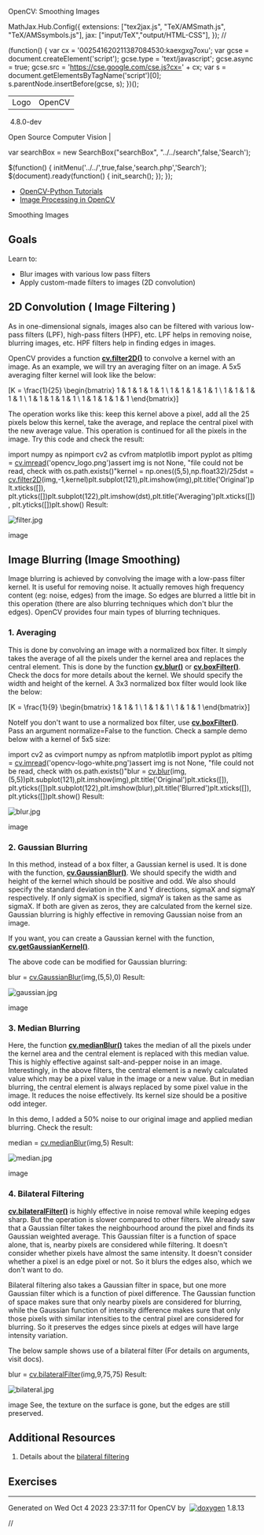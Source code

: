 

OpenCV: Smoothing Images

 MathJax.Hub.Config({
 extensions: ["tex2jax.js", "TeX/AMSmath.js", "TeX/AMSsymbols.js"],
 jax: ["input/TeX","output/HTML-CSS"],
});
//<![CDATA[
MathJax.Hub.Config(
{
 TeX: {
 Macros: {
 matTT: [ "\\[ \\left|\\begin{array}{ccc} #1 & #2 & #3\\\\ #4 & #5 & #6\\\\ #7 & #8 & #9 \\end{array}\\right| \\]", 9],
 fork: ["\\left\\{ \\begin{array}{l l} #1 & \\mbox{#2}\\\\ #3 & \\mbox{#4}\\\\ \\end{array} \\right.", 4],
 forkthree: ["\\left\\{ \\begin{array}{l l} #1 & \\mbox{#2}\\\\ #3 & \\mbox{#4}\\\\ #5 & \\mbox{#6}\\\\ \\end{array} \\right.", 6],
 forkfour: ["\\left\\{ \\begin{array}{l l} #1 & \\mbox{#2}\\\\ #3 & \\mbox{#4}\\\\ #5 & \\mbox{#6}\\\\ #7 & \\mbox{#8}\\\\ \\end{array} \\right.", 8],
 vecthree: ["\\begin{bmatrix} #1\\\\ #2\\\\ #3 \\end{bmatrix}", 3],
 vecthreethree: ["\\begin{bmatrix} #1 & #2 & #3\\\\ #4 & #5 & #6\\\\ #7 & #8 & #9 \\end{bmatrix}", 9],
 cameramatrix: ["#1 = \\begin{bmatrix} f\_x & 0 & c\_x\\\\ 0 & f\_y & c\_y\\\\ 0 & 0 & 1 \\end{bmatrix}", 1],
 distcoeffs: ["(k\_1, k\_2, p\_1, p\_2[, k\_3[, k\_4, k\_5, k\_6 [, s\_1, s\_2, s\_3, s\_4[, \\tau\_x, \\tau\_y]]]]) \\text{ of 4, 5, 8, 12 or 14 elements}"],
 distcoeffsfisheye: ["(k\_1, k\_2, k\_3, k\_4)"],
 hdotsfor: ["\\dots", 1],
 mathbbm: ["\\mathbb{#1}", 1],
 bordermatrix: ["\\matrix{#1}", 1]
 }
 }
}
);
//]]>

 (function() {
 var cx = '002541620211387084530:kaexgxg7oxu';
 var gcse = document.createElement('script');
 gcse.type = 'text/javascript';
 gcse.async = true;
 gcse.src = 'https://cse.google.com/cse.js?cx=' + cx;
 var s = document.getElementsByTagName('script')[0];
 s.parentNode.insertBefore(gcse, s);
 })();

|  |  |
| --- | --- |
| Logo | OpenCV
 4.8.0-dev

Open Source Computer Vision |

var searchBox = new SearchBox("searchBox", "../../search",false,'Search');

$(function() {
 initMenu('../../',true,false,'search.php','Search');
 $(document).ready(function() { init\_search(); });
});

* [OpenCV-Python Tutorials](../../d6/d00/tutorial_py_root.html "../../d6/d00/tutorial_py_root.html")
* [Image Processing in OpenCV](../../d2/d96/tutorial_py_table_of_contents_imgproc.html "../../d2/d96/tutorial_py_table_of_contents_imgproc.html")

Smoothing Images  

## Goals

Learn to:

* Blur images with various low pass filters
* Apply custom-made filters to images (2D convolution)

## 2D Convolution ( Image Filtering )

As in one-dimensional signals, images also can be filtered with various low-pass filters (LPF), high-pass filters (HPF), etc. LPF helps in removing noise, blurring images, etc. HPF filters help in finding edges in images.

OpenCV provides a function **[cv.filter2D()](../../d4/d86/group__imgproc__filter.html#ga27c049795ce870216ddfb366086b5a04 "Convolves an image with the kernel. ")** to convolve a kernel with an image. As an example, we will try an averaging filter on an image. A 5x5 averaging filter kernel will look like the below:

\[K = \frac{1}{25} \begin{bmatrix} 1 & 1 & 1 & 1 & 1 \\ 1 & 1 & 1 & 1 & 1 \\ 1 & 1 & 1 & 1 & 1 \\ 1 & 1 & 1 & 1 & 1 \\ 1 & 1 & 1 & 1 & 1 \end{bmatrix}\]

The operation works like this: keep this kernel above a pixel, add all the 25 pixels below this kernel, take the average, and replace the central pixel with the new average value. This operation is continued for all the pixels in the image. Try this code and check the result: 

import numpy as npimport cv2 as cvfrom matplotlib import pyplot as pltimg = [cv.imread](../../d4/da8/group__imgcodecs.html#ga288b8b3da0892bd651fce07b3bbd3a56 "../../d4/da8/group__imgcodecs.html#ga288b8b3da0892bd651fce07b3bbd3a56")('opencv\_logo.png')assert img is not None, "file could not be read, check with os.path.exists()"kernel = np.ones((5,5),np.float32)/25dst = [cv.filter2D](../../d4/d86/group__imgproc__filter.html#ga27c049795ce870216ddfb366086b5a04 "../../d4/d86/group__imgproc__filter.html#ga27c049795ce870216ddfb366086b5a04")(img,-1,kernel)plt.subplot(121),plt.imshow(img),plt.title('Original')plt.xticks([]), plt.yticks([])plt.subplot(122),plt.imshow(dst),plt.title('Averaging')plt.xticks([]), plt.yticks([])plt.show() Result:

![filter.jpg](../../filter.jpg)

image
## Image Blurring (Image Smoothing)

Image blurring is achieved by convolving the image with a low-pass filter kernel. It is useful for removing noise. It actually removes high frequency content (eg: noise, edges) from the image. So edges are blurred a little bit in this operation (there are also blurring techniques which don't blur the edges). OpenCV provides four main types of blurring techniques.

### 1. Averaging

This is done by convolving an image with a normalized box filter. It simply takes the average of all the pixels under the kernel area and replaces the central element. This is done by the function **[cv.blur()](../../d4/d86/group__imgproc__filter.html#ga8c45db9afe636703801b0b2e440fce37 "Blurs an image using the normalized box filter. ")** or **[cv.boxFilter()](../../d4/d86/group__imgproc__filter.html#gad533230ebf2d42509547d514f7d3fbc3 "Blurs an image using the box filter. ")**. Check the docs for more details about the kernel. We should specify the width and height of the kernel. A 3x3 normalized box filter would look like the below:

\[K = \frac{1}{9} \begin{bmatrix} 1 & 1 & 1 \\ 1 & 1 & 1 \\ 1 & 1 & 1 \end{bmatrix}\]

NoteIf you don't want to use a normalized box filter, use **[cv.boxFilter()](../../d4/d86/group__imgproc__filter.html#gad533230ebf2d42509547d514f7d3fbc3 "Blurs an image using the box filter. ")**. Pass an argument normalize=False to the function.
Check a sample demo below with a kernel of 5x5 size: 

import cv2 as cvimport numpy as npfrom matplotlib import pyplot as pltimg = [cv.imread](../../d4/da8/group__imgcodecs.html#ga288b8b3da0892bd651fce07b3bbd3a56 "../../d4/da8/group__imgcodecs.html#ga288b8b3da0892bd651fce07b3bbd3a56")('opencv-logo-white.png')assert img is not None, "file could not be read, check with os.path.exists()"blur = [cv.blur](../../d4/d86/group__imgproc__filter.html#ga8c45db9afe636703801b0b2e440fce37 "../../d4/d86/group__imgproc__filter.html#ga8c45db9afe636703801b0b2e440fce37")(img,(5,5))plt.subplot(121),plt.imshow(img),plt.title('Original')plt.xticks([]), plt.yticks([])plt.subplot(122),plt.imshow(blur),plt.title('Blurred')plt.xticks([]), plt.yticks([])plt.show() Result:

![blur.jpg](../../blur.jpg)

image
### 2. Gaussian Blurring

In this method, instead of a box filter, a Gaussian kernel is used. It is done with the function, **[cv.GaussianBlur()](../../d4/d86/group__imgproc__filter.html#gaabe8c836e97159a9193fb0b11ac52cf1 "Blurs an image using a Gaussian filter. ")**. We should specify the width and height of the kernel which should be positive and odd. We also should specify the standard deviation in the X and Y directions, sigmaX and sigmaY respectively. If only sigmaX is specified, sigmaY is taken as the same as sigmaX. If both are given as zeros, they are calculated from the kernel size. Gaussian blurring is highly effective in removing Gaussian noise from an image.

If you want, you can create a Gaussian kernel with the function, **[cv.getGaussianKernel()](../../d4/d86/group__imgproc__filter.html#gac05a120c1ae92a6060dd0db190a61afa "Returns Gaussian filter coefficients. ")**.

The above code can be modified for Gaussian blurring: 

blur = [cv.GaussianBlur](../../d4/d86/group__imgproc__filter.html#gaabe8c836e97159a9193fb0b11ac52cf1 "../../d4/d86/group__imgproc__filter.html#gaabe8c836e97159a9193fb0b11ac52cf1")(img,(5,5),0) Result:

![gaussian.jpg](../../gaussian.jpg)

image
### 3. Median Blurring

Here, the function **[cv.medianBlur()](../../d4/d86/group__imgproc__filter.html#ga564869aa33e58769b4469101aac458f9 "Blurs an image using the median filter. ")** takes the median of all the pixels under the kernel area and the central element is replaced with this median value. This is highly effective against salt-and-pepper noise in an image. Interestingly, in the above filters, the central element is a newly calculated value which may be a pixel value in the image or a new value. But in median blurring, the central element is always replaced by some pixel value in the image. It reduces the noise effectively. Its kernel size should be a positive odd integer.

In this demo, I added a 50% noise to our original image and applied median blurring. Check the result: 

median = [cv.medianBlur](../../d4/d86/group__imgproc__filter.html#ga564869aa33e58769b4469101aac458f9 "../../d4/d86/group__imgproc__filter.html#ga564869aa33e58769b4469101aac458f9")(img,5) Result:

![median.jpg](../../median.jpg)

image
### 4. Bilateral Filtering

**[cv.bilateralFilter()](../../d4/d86/group__imgproc__filter.html#ga9d7064d478c95d60003cf839430737ed "Applies the bilateral filter to an image. ")** is highly effective in noise removal while keeping edges sharp. But the operation is slower compared to other filters. We already saw that a Gaussian filter takes the neighbourhood around the pixel and finds its Gaussian weighted average. This Gaussian filter is a function of space alone, that is, nearby pixels are considered while filtering. It doesn't consider whether pixels have almost the same intensity. It doesn't consider whether a pixel is an edge pixel or not. So it blurs the edges also, which we don't want to do.

Bilateral filtering also takes a Gaussian filter in space, but one more Gaussian filter which is a function of pixel difference. The Gaussian function of space makes sure that only nearby pixels are considered for blurring, while the Gaussian function of intensity difference makes sure that only those pixels with similar intensities to the central pixel are considered for blurring. So it preserves the edges since pixels at edges will have large intensity variation.

The below sample shows use of a bilateral filter (For details on arguments, visit docs). 

blur = [cv.bilateralFilter](../../d4/d86/group__imgproc__filter.html#ga9d7064d478c95d60003cf839430737ed "../../d4/d86/group__imgproc__filter.html#ga9d7064d478c95d60003cf839430737ed")(img,9,75,75) Result:

![bilateral.jpg](../../bilateral.jpg)

image
 See, the texture on the surface is gone, but the edges are still preserved.

## Additional Resources

1. Details about the [bilateral filtering](http://people.csail.mit.edu/sparis/bf_course/ "http://people.csail.mit.edu/sparis/bf_course/")

## Exercises

---

Generated on Wed Oct 4 2023 23:37:11 for OpenCV by  [![doxygen](../../doxygen.png)](http://www.doxygen.org/index.html "http://www.doxygen.org/index.html") 1.8.13

//<![CDATA[
addTutorialsButtons();
//]]>

